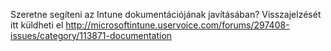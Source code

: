 <Token xmlns:xlink="http://www.w3.org/1999/xlink">Szeretne segíteni az Intune dokumentációjának javításában? Visszajelzését  <externalLink>
              <linkText>itt küldheti el</linkText>
              <linkUri>http://microsoftintune.uservoice.com/forums/297408-issues/category/113871-documentation</linkUri>
       </externalLink>
</Token>


<!--HONumber=Jun16_HO4-->


